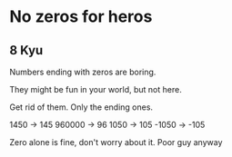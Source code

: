 # No zeros for heros
## 8 Kyu

Numbers ending with zeros are boring.

They might be fun in your world, but not here.

Get rid of them. Only the ending ones.

1450 -> 145
960000 -> 96
1050 -> 105
-1050 -> -105

Zero alone is fine, don't worry about it. Poor guy anyway




